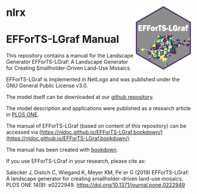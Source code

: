 
# nlrx <img src="figures/EFForTS-LGraf_logo.png" align="right" width="150" />

# EFForTS-LGraf Manual

This repository contains a manual for the Landscape Generator EFForTS-LGraf: A Landscape Generator for Creating Smallholder-Driven Land-Use Mosaics.

EFForTS-LGraf is implemented in NetLogo and was published under the GNU General Public License v3.0.

The model itself can be downloaded at our [github repository](https://github.com/nldoc/EFForTS-LGraf).

The model description and applications were published as a research article in [PLOS ONE](https://journals.plos.org/plosone/article/authors?id=10.1371/journal.pone.0222949).

The manual of EFForTS-LGraf (based on content of this repository) can be accessed via [https://nldoc.github.io/EFForTS-LGraf.bookdown/](https://nldoc.github.io/EFForTS-LGraf.bookdown/)

The manual has been created with [bookdown](https://bookdown.org/).

If you use EFForTS-LGraf in your research, please cite as:

Salecker J, Dislich C, Wiegand K, Meyer KM, Pe´er G (2019) EFForTS-LGraf: A landscape generator for creating smallholder-driven land-use mosaics. PLOS ONE 14(9): e0222949. https://doi.org/10.1371/journal.pone.0222949






